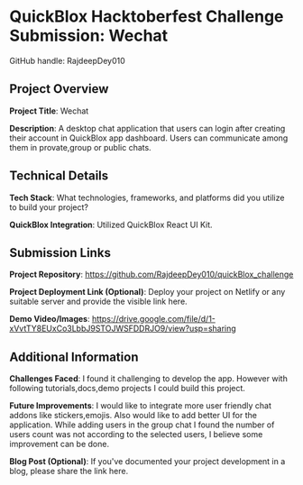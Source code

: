 # QuickBlox Hacktoberfest Challenge Submission: Wechat


GitHub handle: RajdeepDey010


## Project Overview
**Project Title**: Wechat

**Description**: A desktop chat application that users can login after creating their account in QuickBlox app dashboard. Users can communicate among them in provate,group or public chats.

## Technical Details
**Tech Stack**: What technologies, frameworks, and platforms did you utilize to build your project?

**QuickBlox Integration**: Utilized QuickBlox React UI Kit. 

## Submission Links
**Project Repository**: https://github.com/RajdeepDey010/quickBlox_challenge

**Project Deployment Link (Optional)**: Deploy your project on Netlify or any suitable server and provide the visible link here.

**Demo Video/Images**: https://drive.google.com/file/d/1-xVvtTY8EUxCo3LbbJ9STOJWSFDDRJO9/view?usp=sharing

## Additional Information
**Challenges Faced**: I found it challenging to develop the app. However with following tutorials,docs,demo projects I could build this project.

**Future Improvements**: I would like to integrate more user friendly chat addons like stickers,emojis. Also would like to add better UI for the application. While adding users in the group chat I found the number of users count was not according to the selected users, I believe some improvement can be done.

**Blog Post (Optional)**: If you've documented your project development in a blog, please share the link here.
